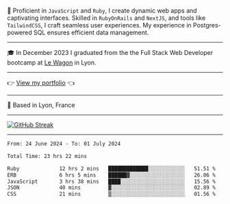 📖 Proficient in `JavaScript` and `Ruby`, I create dynamic web apps and captivating interfaces. Skilled in `RubyOnRails` and `NextJS`, and tools like `TailwindCSS`, I craft seamless user experiences. My experience in Postgres-powered SQL ensures efficient data management.

***

🎓 In December 2023 I graduated from the the Full Stack Web Developer bootcamp at [Le Wagon](https://www.lewagon.com/) in Lyon.

***

👉 <a href="https://www.davidlau.dev/" target="_blank">View my portfolio</a> 👈

***

📍 Based in Lyon, France

***

[![GitHub Streak](https://streak-stats.demolab.com?user=kaimunlau&theme=github-dark&hide_border=true)](https://git.io/streak-stats)

***

<!--START_SECTION:waka-->

```txt
From: 24 June 2024 - To: 01 July 2024

Total Time: 23 hrs 22 mins

Ruby             12 hrs 2 mins   █████████████░░░░░░░░░░░░   51.51 %
ERB              6 hrs 5 mins    ██████▓░░░░░░░░░░░░░░░░░░   26.06 %
JavaScript       3 hrs 38 mins   ████░░░░░░░░░░░░░░░░░░░░░   15.56 %
JSON             40 mins         ▓░░░░░░░░░░░░░░░░░░░░░░░░   02.89 %
CSS              21 mins         ▒░░░░░░░░░░░░░░░░░░░░░░░░   01.56 %
```

<!--END_SECTION:waka-->
